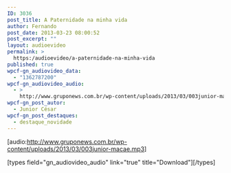 ```yaml
---
ID: 3036
post_title: A Paternidade na minha vida
author: Fernando
post_date: 2013-03-23 08:00:52
post_excerpt: ""
layout: audioevideo
permalink: >
  https:/audioevideo/a-paternidade-na-minha-vida
published: true
wpcf-gn_audiovideo_data:
  - "1362787200"
wpcf-gn_audiovideo_audio:
  - >
    http://www.gruponews.com.br/wp-content/uploads/2013/03/003junior-macae.mp3
wpcf-gn_post_autor:
  - Junior César
wpcf-gn_post_destaques:
  - destaque_novidade
---
```

[audio:http://www.gruponews.com.br/wp-content/uploads/2013/03/003junior-macae.mp3]

[types field="gn_audiovideo_audio" link="true" title="Download"][/types]